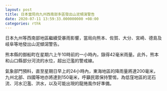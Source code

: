 ```yaml
---
layout: post
title: 日本當局向九州西南部多區發出山泥傾瀉警告
date: 2020-07-11 13:59:33.000000000 +08:00
categories: rthk
---
```


日本九州等西南部地區繼續受暴雨影響，當局向熊本、佐賀、大分、宮崎、德島及岐阜等地發出山泥傾瀉警告。

熊本縣的御船町在星期六上午10時前的一小時內，錄得42毫米雨量。此外，熊本和山口縣部分河流的水位，超出氾濫的警戒線。

氣象部門預料，直至星期日早上的24小時內，東海地區的降雨量將達200毫米，九州北部、四國等地亦將達到150毫米，呼籲民眾保持警惕，為低窪地區的泥石流、河水氾濫、洪水，以及可能出現的龍捲風作好準備。
